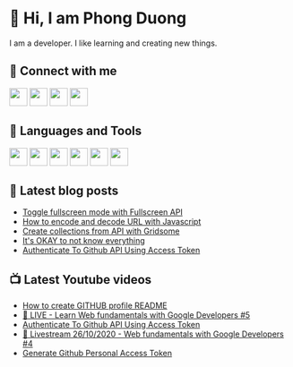 # 👋 Hi, I am Phong Duong

I am a developer. I like learning and creating new things.

## 🔗 Connect with me

[<img height="32" width="32" src="https://cdn.jsdelivr.net/npm/simple-icons@v3/icons/youtube.svg" />](https://www.youtube.com/channel/UCXykqt3V2-9bYXKWZRcH0rA)
[<img height="32" width="32" src="https://cdn.jsdelivr.net/npm/simple-icons@v3/icons/twitter.svg" />](https://twitter.com/koo_gio)
[<img height="32" width="32" src="https://cdn.jsdelivr.net/npm/simple-icons@v3/icons/facebook.svg" />](https://www.facebook.com/koogio)
[<img height="32" width="32" src="https://cdn.jsdelivr.net/npm/simple-icons@v3/icons/linkedin.svg" />](https://www.linkedin.com/in/phong-duong/)

## 🧰 Languages and Tools

[<img height="32" width="32" src="https://cdn.jsdelivr.net/npm/simple-icons@v3/icons/javascript.svg" />](javascript)
[<img height="32" width="32" src="https://cdn.jsdelivr.net/npm/simple-icons@v3/icons/html5.svg" />](html5)
[<img height="32" width="32" src="https://cdn.jsdelivr.net/npm/simple-icons@v3/icons/css3.svg" />](css3)
[<img height="32" width="32" src="https://cdn.jsdelivr.net/npm/simple-icons@v3/icons/node-dot-js.svg" />](nodejs)
[<img height="32" width="32" src="https://cdn.jsdelivr.net/npm/simple-icons@v3/icons/react.svg" />](react)
[<img height="32" width="32" src="https://cdn.jsdelivr.net/npm/simple-icons@v3/icons/vue-dot-js.svg" />](vue)

## 📝 Latest blog posts

<!-- BLOG-POST-LIST:START -->
- [Toggle fullscreen mode with Fullscreen API](https://phongduong.dev/blog/toggle-fullscreen-mode-with-fullscreen-api/)
- [How to encode and decode URL with Javascript](https://phongduong.dev/blog/how-to-encode-and-decode-url-with-javascript/)
- [Create collections from API with Gridsome](https://phongduong.dev/blog/create-collections-from-api-with-gridsome/)
- [It's OKAY to not know everything](https://phongduong.dev/blog/it-s-okay-to-not-know-everything/)
- [Authenticate To Github API Using Access Token](https://phongduong.dev/blog/authenticate-to-github-api-using-access-token/)
<!-- BLOG-POST-LIST:END -->

## 📺 Latest Youtube videos

<!-- YOUTUBE-VIDEO-LIST:START -->
- [How to create GITHUB profile README](https://www.youtube.com/watch?v=ZJ9cO_w-rNs)
- [🔴 LIVE - Learn Web fundamentals with Google Developers #5](https://www.youtube.com/watch?v=lLGxjRmtm6Y)
- [Authenticate To Github API Using Access Token](https://www.youtube.com/watch?v=5UbOVmXP-EM)
- [🔴 Livestream 26/10/2020 - Web fundamentals with Google Developers #4](https://www.youtube.com/watch?v=D3gyYi1R9qo)
- [Generate Github Personal Access Token](https://www.youtube.com/watch?v=Pu1dS4Tn8xc)
<!-- YOUTUBE-VIDEO-LIST:END -->
